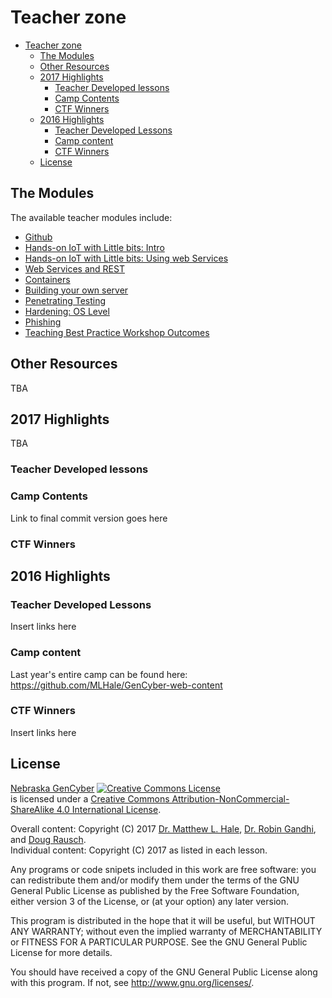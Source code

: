 # Teacher zone

<!-- TOC START min:1 max:3 link:true update:true -->
- [Teacher zone](#teacher-zone)
  - [The Modules](#the-modules)
  - [Other Resources](#other-resources)
  - [2017 Highlights](#2017-highlights)
    - [Teacher Developed lessons](#teacher-developed-lessons)
    - [Camp Contents](#camp-contents)
    - [CTF Winners](#ctf-winners)
  - [2016 Highlights](#2016-highlights)
    - [Teacher Developed Lessons](#teacher-developed-lessons-1)
    - [Camp content](#camp-content)
    - [CTF Winners](#ctf-winners-1)
  - [License](#license)

<!-- TOC END -->

## The Modules
The available teacher modules include:
* [Github](./github/README.md)
* [Hands-on IoT with Little bits: Intro](./hands-on-iot-little-bits-intro/README.md)
* [Hands-on IoT with Little bits: Using web Services](./hands-on-iot-little-bits-ifttt-app/README.md)
* [Web Services and REST](./restful-api/README.md)
* [Containers](./containers/README.md)
* [Building your own server](./building-a-server/README.md)
* [Penetrating Testing](./penetration-testing/README.md)
* [Hardening: OS Level](./firewall/README.md)
* [Phishing](./phishing/README.md)
* [Teaching Best Practice Workshop Outcomes](./workshops/README.md)

## Other Resources
TBA

## 2017 Highlights
TBA

### Teacher Developed lessons

### Camp Contents
Link to final commit version goes here

### CTF Winners

## 2016 Highlights
### Teacher Developed Lessons
Insert links here

### Camp content
Last year's entire camp can be found here:
https://github.com/MLHale/GenCyber-web-content

### CTF Winners
Insert links here

## License  
[Nebraska GenCyber](https://github.com/MLHale/nebraska-gencyber) <a rel="license" href="http://creativecommons.org/licenses/by-nc-sa/4.0/"><img alt="Creative Commons License" style="border-width:0" src="https://i.creativecommons.org/l/by-nc-sa/4.0/88x31.png" /></a><br /> is licensed under a <a rel="license" href="http://creativecommons.org/licenses/by-nc-sa/4.0/">Creative Commons Attribution-NonCommercial-ShareAlike 4.0 International License</a>.

Overall content: Copyright (C) 2017  [Dr. Matthew L. Hale](http://faculty.ist.unomaha.edu/mhale/), [Dr. Robin Gandhi](http://faculty.ist.unomaha.edu/rgandhi/), and [Doug Rausch](http://www.bellevue.edu/about/leadership/faculty/rausch-douglas).  
Individual content: Copyright (C) 2017 as listed in each lesson.

Any programs or code snipets included in this work are free software: you can redistribute them and/or modify them under the terms of the GNU General Public License as published by
the Free Software Foundation, either version 3 of the License, or (at your option) any later version.

This program is distributed in the hope that it will be useful,
but WITHOUT ANY WARRANTY; without even the implied warranty of
MERCHANTABILITY or FITNESS FOR A PARTICULAR PURPOSE.  See the
GNU General Public License for more details.

You should have received a copy of the GNU General Public License
along with this program.  If not, see <http://www.gnu.org/licenses/>.
